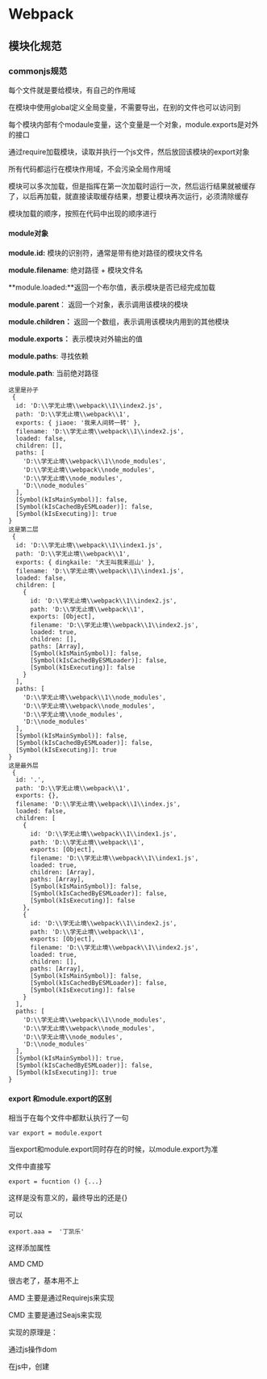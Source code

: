 # Webpack

## 模块化规范

### commonjs规范

每个文件就是要给模块，有自己的作用域

在模块中使用global定义全局变量，不需要导出，在别的文件也可以访问到

每个模块内部有个modaule变量，这个变量是一个对象，module.exports是对外的接口

通过require加载模块，读取并执行一个js文件，然后放回该模块的export对象

所有代码都运行在模块作用域，不会污染全局作用域

模块可以多次加载，但是指挥在第一次加载时运行一次，然后运行结果就被缓存了，以后再加载，就直接读取缓存结果，想要让模块再次运行，必须清除缓存

模块加载的顺序，按照在代码中出现的顺序进行



#### module对象

**module.id:**  模块的识别符，通常是带有绝对路径的模块文件名

**module.filename**: 绝对路径 + 模块文件名

**module.loaded:**返回一个布尔值，表示模块是否已经完成加载

**module.parent**： 返回一个对象，表示调用该模块的模块

**module.children：** 返回一个数组，表示调用该模块内用到的其他模块

**module.exports：** 表示模块对外输出的值

**module.paths**: 寻找依赖

**module.path**: 当前绝对路径



```
这里是孙子
 {
  id: 'D:\\学无止境\\webpack\\1\\index2.js',
  path: 'D:\\学无止境\\webpack\\1',
  exports: { jiaoe: '我来人间转一转' },
  filename: 'D:\\学无止境\\webpack\\1\\index2.js',
  loaded: false,
  children: [],
  paths: [
    'D:\\学无止境\\webpack\\1\\node_modules',
    'D:\\学无止境\\webpack\\node_modules',
    'D:\\学无止境\\node_modules',
    'D:\\node_modules'
  ],
  [Symbol(kIsMainSymbol)]: false,
  [Symbol(kIsCachedByESMLoader)]: false,
  [Symbol(kIsExecuting)]: true
}
这是第二层
 {
  id: 'D:\\学无止境\\webpack\\1\\index1.js',
  path: 'D:\\学无止境\\webpack\\1',
  exports: { dingkaile: '大王叫我来巡山' },
  filename: 'D:\\学无止境\\webpack\\1\\index1.js',
  loaded: false,
  children: [
    {
      id: 'D:\\学无止境\\webpack\\1\\index2.js',
      path: 'D:\\学无止境\\webpack\\1',
      exports: [Object],
      filename: 'D:\\学无止境\\webpack\\1\\index2.js',
      loaded: true,
      children: [],
      paths: [Array],
      [Symbol(kIsMainSymbol)]: false,
      [Symbol(kIsCachedByESMLoader)]: false,
      [Symbol(kIsExecuting)]: false
    }
  ],
  paths: [
    'D:\\学无止境\\webpack\\1\\node_modules',
    'D:\\学无止境\\webpack\\node_modules',
    'D:\\学无止境\\node_modules',
    'D:\\node_modules'
  ],
  [Symbol(kIsMainSymbol)]: false,
  [Symbol(kIsCachedByESMLoader)]: false,
  [Symbol(kIsExecuting)]: true
}
这是最外层
 {
  id: '.',
  path: 'D:\\学无止境\\webpack\\1',
  exports: {},
  filename: 'D:\\学无止境\\webpack\\1\\index.js',
  loaded: false,
  children: [
    {
      id: 'D:\\学无止境\\webpack\\1\\index1.js',
      path: 'D:\\学无止境\\webpack\\1',
      exports: [Object],
      filename: 'D:\\学无止境\\webpack\\1\\index1.js',
      loaded: true,
      children: [Array],
      paths: [Array],
      [Symbol(kIsMainSymbol)]: false,
      [Symbol(kIsCachedByESMLoader)]: false,
      [Symbol(kIsExecuting)]: false
    },
    {
      id: 'D:\\学无止境\\webpack\\1\\index2.js',
      path: 'D:\\学无止境\\webpack\\1',
      exports: [Object],
      filename: 'D:\\学无止境\\webpack\\1\\index2.js',
      loaded: true,
      children: [],
      paths: [Array],
      [Symbol(kIsMainSymbol)]: false,
      [Symbol(kIsCachedByESMLoader)]: false,
      [Symbol(kIsExecuting)]: false
    }
  ],
  paths: [
    'D:\\学无止境\\webpack\\1\\node_modules',
    'D:\\学无止境\\webpack\\node_modules',
    'D:\\学无止境\\node_modules',
    'D:\\node_modules'
  ],
  [Symbol(kIsMainSymbol)]: true,
  [Symbol(kIsCachedByESMLoader)]: false,
  [Symbol(kIsExecuting)]: true
}
```



#### export 和module.export的区别

相当于在每个文件中都默认执行了一句

```
var export = module.export
```

当export和module.export同时存在的时候，以module.export为准



文件中直接写

```
export = fucntion () {...}
```

这样是没有意义的，最终导出的还是{}

可以

```
export.aaa =  '丁凯乐'
```

这样添加属性





AMD CMD

很古老了，基本用不上

AMD 主要是通过Requirejs来实现

CMD 主要是通过Seajs来实现



实现的原理是： 

通过js操作dom

在js中，创建<script/>标签，然后把标签中的src改成所需要的地址，这样就实现了动态创建标签，动态加载模块







### UMD

是一种思想，就是一种兼容commonjs, AMD. CMD的兼容写法

一般开发node包都是选择UMD规范





### es6 module

默认开启严格模式

import的属性是只读的，类似于const声明 了一个接收变量，虽然不能改变它的引用，但是可以改里面的属性

export和import必须位于模块顶级，不能位于作用域内，例如if语句当中



在nodejs中，要是想用ES6 module的形式加载文件，那么模块文件需要以.mjs后缀名结尾。

NodeJs中遇到.mjs文件，就认为它是一个ES6模块，默认启用严格模式，不必在每个文件顶部指定“use strict"

[Module 的语法 - ECMAScript 6入门](https://es6.ruanyifeng.com/#docs/module)



### ES6module和Commonjs的区别

CommonJs模块输出的是一个值的拷贝，ES6模块输出的是值的引用

CommonJs模块运行时加载，ES6模块是编译时输出接口；所以ES6必须是写死的，而CommonJs的文件名可以是一个变量。可以动态确定资源路径

CommonJs模块的require()是同步加载模块，ES6模块的imoprt命令是异步加载，有一个独立的模块依赖的解析阶段



## Webpack打包流程

**输入：** 从文件系统读入代码文件

**模块处理：** 模块递归处理，调用loader转义Module内容，并将结果转换为AST，从中分析出模块依赖关系，进一步递归调用模块处理过程， 直到所有依赖文件都处理完毕

**后处理：** 所有模块递归处理完毕后，开始执行后处理，包括模块合并、注入运行时、产物优化等、最终输出Chunk集合

**输出：** 将Chunk写出到外部文件系统



## Npx命令

npm只能管理包的依赖， npx则可以快捷的运用包中的命令行工具和其他可执行文件，让项目内部安装的模块用起来更方便

比方说

```
npx create-react-app dingkailetest
```

首先寻找本地的create-react-app版本，有则使用

没有找到，就会直接下载最新版本放在缓存里，下载完成后执行

使用完成后将缓存完全清除，不会在本机或者项目留下任何东西

这样就不会污染本机，永远使用最新版本的dependency



### 总结

方便的执行可执行依赖

可以无需安装，直接执行，并且自动删除，避免造成依赖污染

可以指定版本执行

## 安装依赖的位置

npm install xxx --save 生产环境依赖

例如： react   react-dom   redux   lodashasa



npm install xxx  --save-dev  开发依赖

例如 webpack   dev-server   eslint



## webpack主流程

### 与打包流程强相关的配置项：

**输入输出：**

​	**entry：** 用于定义项目入口文件

​	**context：**项目执行上下文路径

​	**output：** 配置产物输出路径

**模块处理**

​	**resolve：**用于配置模块路径解析规则，可用于帮助Webpack更精准，高效的找到模块

​	**module：** 用于配置模块加载规则， 例如针对什么类型的资源需要使用那些Loader进行处理

​	**externals：** 用于声明外部资源，webpack会直接胡虏肉这部分资源，跳过这些资源的解析、打包操作

**后处理**

​	**optimization：** 用于控制如何 **优化产物包体积** ， 内置Dead Code Elimination、 Scope Hosting、 代码混淆、代码压缩等功能

​	**target：** 用于配置编译产物的目标运行环境，支持web、 node、 electron等值，不同值最终产物会有所差异

​	**mode**：编译模式短语，支持development、production等值， 可以理解为一种声明环境的短语



### 工具类配置

**开发效率** 

​	**watch：** 用于配置持续监听文件变化，持续构建

​	**devtool：** 用于配置产物Sourcemap生成规则

​	**devServer：** 用于配置HMR强相关的开发服务器功能

**性能优化类**

​	**cache：** Webpack5之后，该项用于控制如何缓存编译过程信息与编译结果

​	**performance：** 用于配置当产物大小超过阈值时，如何通知开发者

**日志类**

​	**stats：** 用于精确地控制编译过程的日志内容，在做比较细致的性能调试时非常有用

​	**infrastructurelogging：** 用于控制日志输出方式， 例如如何通过该配置，将日志输出到磁盘文件 





## webpack初始化命令

```
npx webpack init ./ --force --template=default
```

在webpack5以上，除了安装webpack之外还要安装webpack-cli 命令行工具







## 插件

### mini-css-extract-plugin

把样式代码生成一个css文件的插件

如果不适用这个插件，而是使用的style-loader的话，就不会生成一个css样式文件，而是打包到js文件当中，由js语句动态的写入<style/>标签来添加样式的



**安装**

```
npm i mini-css-extract-plugin -D
```

**实例化插件**

```
const MiniCssExtractPlugin = require('mini-css-extract-plugin');
```

**注册插件**

```
plugin: [new MiniCssExtractPlugin()]
```

**使用插件**

```
module: {
    rules: [
      {
        test: /\.less$/i,
        use: [
          MiniCssExtractPlugin.loader,
          'css-loader',
          'less-loader',
        ],
      }
    ]
}
```

**总结**

在实际开发中，一般使用style-loader,  MiniCssExtractPlugin用于生产环境。因为style-loader不能用于cdn缓存，而后者可以生成一个单独的文件。这样的花，在浏览器加载资源时是可以并发的，并且我们的资源文件是可以浏览器缓存的。



### postcss

使用插件

```
module: {
    rules: [
      {
        test: /\.less$/i,
        use: [
          MiniCssExtractPlugin.loader,
          'css-loader',
          'postcss-loader',
        ],
      }
    ]
}
```

#### 配置插件

在根目录创建一个 postcss.config.js文件

**添加前缀**：

```
module.exports = {
  plugins: [
    require('autoprefixer')
  ]
}
```

需要安装

```
npm i autoprefixer -D
```



**cssnext  (css4)**

包含自动添加前缀功能

```
module.exports = {
  plugins: [
    require('postcss-cssnext')
  ]
}
```

需安装

```
npm i postcss-cssnext -D
```



### babel

**安装**

```
npm i @babel/preset-react -D
```

**配置**

在根目录创建一个babel.config.json文件

```
{
  "presets": [
    "@babel/preset-react"
  ]
}
```

在webpack.config.js中

```
 {
    
    
    
      loader: 'babel-loader'
    }
  }
```



### HTML Webpack Plugin

配置了这个插件之后，webpack打包的inde.html文件会自动的link生成的main.js和main.css

**安装**

```
npm i html-webpack-plugin -D
```

**实例化**

```
const HtmlWebpckPlugin = require('html-webpack-plugin')
```

**注册**

```
  plugins: [
    new HtmlWebpckPlugin({
    	template: './index.html'
    })
  ],
```



## devServer

**安装**

```
npm i webpack-dev-server -D
```

**配置**

创建一个新的webpack.config2.js

```
mode: 'development'
devServer: {
    static: {
      directory: path.join(__dirname, 'publics'), // 指定静态资源文件
    },
    compress: true,
    port: 9000
},
```

**运行**

```
npx webpack serve --config webpack.config2.js
```

